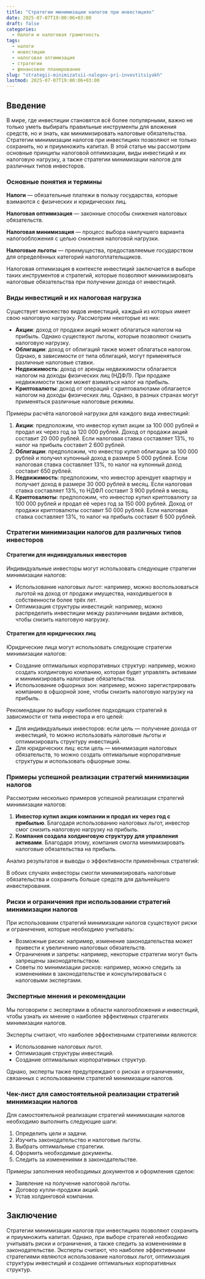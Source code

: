 ```yaml
---
title: "Стратегии минимизации налогов при инвестициях"
date: 2025-07-07T19:00:06+03:00
draft: false
categories:
  - Налоги и налоговая грамотность
tags:
  - налоги
  - инвестиции
  - налоговая оптимизация
  - стратегии
  - финансовое планирование
slug: "strategii-minimizatsii-nalogov-pri-investitsiyakh"
lastmod: 2025-07-07T19:00:06+03:00
---
```




## Введение

В мире, где инвестиции становятся всё более популярными, важно не только уметь выбирать правильные инструменты для вложения средств, но и знать, как минимизировать налоговые обязательства. Стратегии минимизации налогов при инвестициях позволяют не только сохранить, но и приумножить капитал. В этой статье мы рассмотрим основные принципы налоговой оптимизации, виды инвестиций и их налоговую нагрузку, а также стратегии минимизации налогов для различных типов инвесторов.

### Основные понятия и термины

**Налоги** — обязательные платежи в пользу государства, которые взимаются с физических и юридических лиц.

**Налоговая оптимизация** — законные способы снижения налоговых обязательств.

**Налоговая минимизация** — процесс выбора наилучшего варианта налогообложения с целью снижения налоговой нагрузки.

**Налоговые льготы** — преимущества, предоставляемые государством для определённых категорий налогоплательщиков.

Налоговая оптимизация в контексте инвестиций заключается в выборе таких инструментов и стратегий, которые позволяют минимизировать налоговые обязательства при получении дохода от инвестиций.

### Виды инвестиций и их налоговая нагрузка

Существует множество видов инвестиций, каждый из которых имеет свою налоговую нагрузку. Рассмотрим некоторые из них:

- **Акции**: доход от продажи акций может облагаться налогом на прибыль. Однако существуют льготы, которые позволяют снизить налоговую нагрузку.
- **Облигации**: доход от облигаций также может облагаться налогом. Однако, в зависимости от типа облигаций, могут применяться различные налоговые ставки.
- **Недвижимость**: доход от аренды недвижимости облагается налогом на доходы физических лиц (НДФЛ). При продаже недвижимости также может взиматься налог на прибыль.
- **Криптовалюты**: доход от операций с криптовалютами облагается налогом на доходы физических лиц. Однако, в разных странах могут применяться различные налоговые режимы.

Примеры расчёта налоговой нагрузки для каждого вида инвестиций:

1. **Акции**: предположим, что инвестор купил акции за 100 000 рублей и продал их через год за 120 000 рублей. Доход от продажи акций составит 20 000 рублей. Если налоговая ставка составляет 13%, то налог на прибыль составит 2 600 рублей.
2. **Облигации**: предположим, что инвестор купил облигации за 100 000 рублей и получил купонный доход в размере 5 000 рублей. Если налоговая ставка составляет 13%, то налог на купонный доход составит 650 рублей.
3. **Недвижимость**: предположим, что инвестор арендует квартиру и получает доход в размере 30 000 рублей в месяц. Если налоговая ставка составляет 13%, то НДФЛ составит 3 900 рублей в месяц.
4. **Криптовалюты**: предположим, что инвестор купил криптовалюту за 100 000 рублей и продал её через год за 150 000 рублей. Доход от продажи криптовалюты составит 50 000 рублей. Если налоговая ставка составляет 13%, то налог на прибыль составит 6 500 рублей.

### Стратегии минимизации налогов для различных типов инвесторов

#### Стратегии для индивидуальных инвесторов

Индивидуальные инвесторы могут использовать следующие стратегии минимизации налогов:

- Использование налоговых льгот: например, можно воспользоваться льготой на доход от продажи имущества, находившегося в собственности более трёх лет.
- Оптимизация структуры инвестиций: например, можно распределить инвестиции между различными видами активов, чтобы снизить налоговую нагрузку.

#### Стратегии для юридических лиц

Юридические лица могут использовать следующие стратегии минимизации налогов:

- Создание оптимальных корпоративных структур: например, можно создать холдинговую компанию, которая будет управлять активами и минимизировать налоговые обязательства.
- Использование офшорных зон: например, можно зарегистрировать компанию в офшорной зоне, чтобы снизить налоговую нагрузку на прибыль.

Рекомендации по выбору наиболее подходящих стратегий в зависимости от типа инвестора и его целей:

- Для индивидуальных инвесторов: если цель — получение дохода от инвестиций, то можно использовать налоговые льготы и оптимизировать структуру инвестиций.
- Для юридических лиц: если цель — минимизация налоговых обязательств, то можно создать оптимальные корпоративные структуры и использовать офшорные зоны.

### Примеры успешной реализации стратегий минимизации налогов

Рассмотрим несколько примеров успешной реализации стратегий минимизации налогов:

1. **Инвестор купил акции компании и продал их через год с прибылью**. Благодаря использованию налоговых льгот, инвестор смог снизить налоговую нагрузку на прибыль.
2. **Компания создала холдинговую структуру для управления активами**. Благодаря этому, компания смогла минимизировать налоговые обязательства на прибыль.

Анализ результатов и выводы о эффективности применённых стратегий:

В обоих случаях инвесторы смогли минимизировать налоговые обязательства и сохранить больше средств для дальнейшего инвестирования.

### Риски и ограничения при использовании стратегий минимизации налогов

При использовании стратегий минимизации налогов существуют риски и ограничения, которые необходимо учитывать:

- Возможные риски: например, изменение законодательства может привести к увеличению налоговых обязательств.
- Ограничения и запреты: например, некоторые стратегии могут быть запрещены законодательством.
- Советы по минимизации рисков: например, можно следить за изменениями в законодательстве и консультироваться с налоговыми экспертами.

### Экспертные мнения и рекомендации

Мы поговорили с экспертами в области налогообложения и инвестиций, чтобы узнать их мнение о наиболее эффективных стратегиях минимизации налогов.

Эксперты считают, что наиболее эффективными стратегиями являются:

- Использование налоговых льгот.
- Оптимизация структуры инвестиций.
- Создание оптимальных корпоративных структур.

Однако, эксперты также предупреждают о рисках и ограничениях, связанных с использованием стратегий минимизации налогов.

### Чек-лист для самостоятельной реализации стратегий минимизации налогов

Для самостоятельной реализации стратегий минимизации налогов необходимо выполнить следующие шаги:

1. Определить цели и задачи.
2. Изучить законодательство и налоговые льготы.
3. Выбрать оптимальные стратегии.
4. Оформить необходимые документы.
5. Следить за изменениями в законодательстве.

Примеры заполнения необходимых документов и оформления сделок:

- Заявление на получение налоговой льготы.
- Договор купли-продажи акций.
- Устав холдинговой компании.

## Заключение

Стратегии минимизации налогов при инвестициях позволяют сохранить и приумножить капитал. Однако, при выборе стратегий необходимо учитывать риски и ограничения, а также следить за изменениями в законодательстве. Эксперты считают, что наиболее эффективными стратегиями являются использование налоговых льгот, оптимизация структуры инвестиций и создание оптимальных корпоративных структур.

